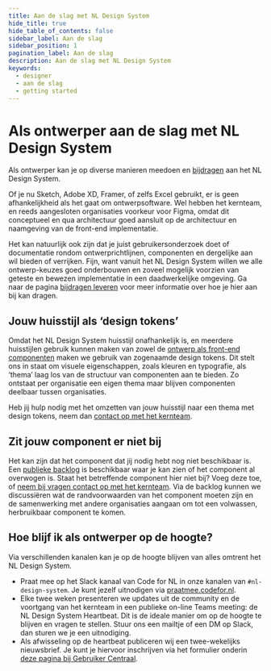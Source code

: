 ```yaml
---
title: Aan de slag met NL Design System
hide_title: true
hide_table_of_contents: false
sidebar_label: Aan de slag
sidebar_position: 1
pagination_label: Aan de slag
description: Aan de slag met NL Design System
keywords:
  - designer
  - aan de slag
  - getting started
---
```


# Als ontwerper aan de slag met NL Design System

Als ontwerper kan je op diverse manieren meedoen en [bijdragen](04-bijdrage-leveren.md) aan het NL Design System.

Of je nu Sketch, Adobe XD, Framer, of zelfs Excel gebruikt, er is geen afhankelijkheid als het gaat om ontwerpsoftware. Wel hebben het kernteam, en reeds aangesloten organisaties voorkeur voor Figma, omdat dit conceptueel en qua architectuur goed aansluit op de architectuur en naamgeving van de front-end implementatie.

Het kan natuurlijk ook zijn dat je juist gebruikersonderzoek doet of documentatie rondom ontwerprichtlijnen, componenten en dergelijke aan wil bieden of verrijken. Fijn, want vanuit het NL Design System willen we alle ontwerp-keuzes goed onderbouwen en zoveel mogelijk voorzien van geteste en bewezen implementatie in een daadwerkelijke omgeving. Ga naar de pagina [bijdragen leveren](04-bijdrage-leveren.md) voor meer informatie over hoe je hier aan bij kan dragen.

## Jouw huisstijl als ‘design tokens’

Omdat het NL Design System huisstijl onafhankelijk is, en meerdere huisstijlen gebruik kunnen maken van zowel de [ontwerp als front-end componenten](/componenten/) maken we gebruik van zogenaamde design tokens. Dit stelt ons in staat om visuele eigenschappen, zoals kleuren en typografie, als ‘thema’ laag los van de structuur van componenten aan te bieden. Zo ontstaat per organisatie een eigen thema maar blijven componenten deelbaar tussen organisaties.

Heb jij hulp nodig met het omzetten van jouw huisstijl naar een thema met design tokens, neem dan [contact op met het kernteam](meedoen/contact.mdx).

## Zit jouw component er niet bij

Het kan zijn dat het component dat jij nodig hebt nog niet beschikbaar is. Een [publieke backlog](https://github.com/nl-design-system/backlog/projects/1) is beschikbaar waar je kan zien of het component al overwogen is. Staat het betreffende component hier niet bij? Voeg deze toe, of [neem bij vragen contact op met het kernteam](meedoen/contact.mdx). Via de backlog kunnen we discussiëren wat de randvoorwaarden van het component moeten zijn en de samenwerking met andere organisaties aangaan om tot een volwassen, herbruikbaar component te komen.

## Hoe blijf ik als ontwerper op de hoogte?

Via verschillenden kanalen kan je op de hoogte blijven van alles omtrent het NL Design System.

- Praat mee op het Slack kanaal van Code for NL in onze kanalen van `#nl-design-system`. Je kunt jezelf uitnodigen via [praatmee.codefor.nl](https://praatmee.codefor.nl).
- Elke twee weken presenteren we updates uit de community en de voortgang van het kernteam in een publieke on-line Teams meeting: de NL Design System Heartbeat. Dit is de ideale manier om op de hoogte te blijven en vragen te stellen. Stuur ons een mailtje of een DM op Slack, dan sturen we je een uitnodiging.
- Als afwisseling op de heartbeat publiceren wij een twee-wekelijks nieuwsbrief. Je kunt je hiervoor inschrijven via het formulier onderin [deze pagina bij Gebruiker Centraal](https://designsystem.gebruikercentraal.nl).

